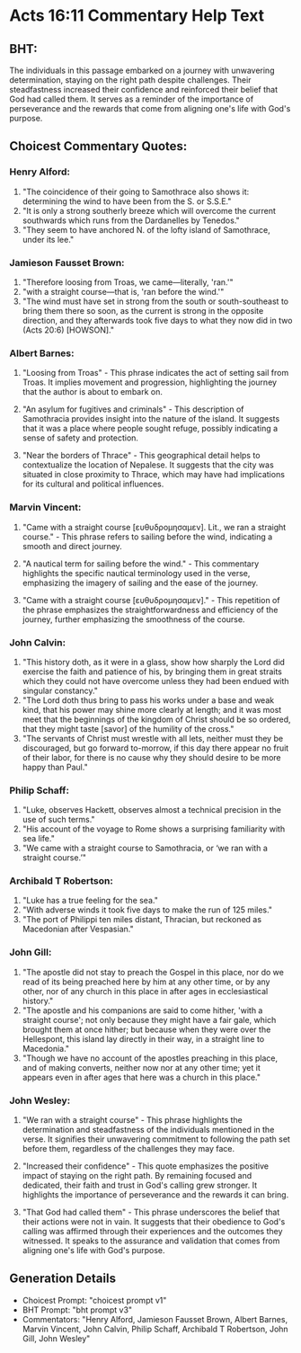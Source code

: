 # Acts 16:11 Commentary Help Text

## BHT:
The individuals in this passage embarked on a journey with unwavering determination, staying on the right path despite challenges. Their steadfastness increased their confidence and reinforced their belief that God had called them. It serves as a reminder of the importance of perseverance and the rewards that come from aligning one's life with God's purpose.

## Choicest Commentary Quotes:
### Henry Alford:
1. "The coincidence of their going to Samothrace also shows it: determining the wind to have been from the S. or S.S.E."
2. "It is only a strong southerly breeze which will overcome the current southwards which runs from the Dardanelles by Tenedos."
3. "They seem to have anchored N. of the lofty island of Samothrace, under its lee."

### Jamieson Fausset Brown:
1. "Therefore loosing from Troas, we came—literally, 'ran.'"
2. "with a straight course—that is, 'ran before the wind.'"
3. "The wind must have set in strong from the south or south-southeast to bring them there so soon, as the current is strong in the opposite direction, and they afterwards took five days to what they now did in two (Acts 20:6) [HOWSON]."

### Albert Barnes:
1. "Loosing from Troas" - This phrase indicates the act of setting sail from Troas. It implies movement and progression, highlighting the journey that the author is about to embark on.

2. "An asylum for fugitives and criminals" - This description of Samothracia provides insight into the nature of the island. It suggests that it was a place where people sought refuge, possibly indicating a sense of safety and protection.

3. "Near the borders of Thrace" - This geographical detail helps to contextualize the location of Nepalese. It suggests that the city was situated in close proximity to Thrace, which may have had implications for its cultural and political influences.

### Marvin Vincent:
1. "Came with a straight course [ευθυδρομησαμεν]. Lit., we ran a straight course." - This phrase refers to sailing before the wind, indicating a smooth and direct journey.

2. "A nautical term for sailing before the wind." - This commentary highlights the specific nautical terminology used in the verse, emphasizing the imagery of sailing and the ease of the journey.

3. "Came with a straight course [ευθυδρομησαμεν]." - This repetition of the phrase emphasizes the straightforwardness and efficiency of the journey, further emphasizing the smoothness of the course.

### John Calvin:
1. "This history doth, as it were in a glass, show how sharply the Lord did exercise the faith and patience of his, by bringing them in great straits which they could not have overcome unless they had been endued with singular constancy."
2. "The Lord doth thus bring to pass his works under a base and weak kind, that his power may shine more clearly at length; and it was most meet that the beginnings of the kingdom of Christ should be so ordered, that they might taste [savor] of the humility of the cross."
3. "The servants of Christ must wrestle with all lets, neither must they be discouraged, but go forward to-morrow, if this day there appear no fruit of their labor, for there is no cause why they should desire to be more happy than Paul."

### Philip Schaff:
1. "Luke, observes Hackett, observes almost a technical precision in the use of such terms." 
2. "His account of the voyage to Rome shows a surprising familiarity with sea life." 
3. "We came with a straight course to Samothracia, or ‘we ran with a straight course.’"

### Archibald T Robertson:
1. "Luke has a true feeling for the sea."
2. "With adverse winds it took five days to make the run of 125 miles."
3. "The port of Philippi ten miles distant, Thracian, but reckoned as Macedonian after Vespasian."

### John Gill:
1. "The apostle did not stay to preach the Gospel in this place, nor do we read of its being preached here by him at any other time, or by any other, nor of any church in this place in after ages in ecclesiastical history."
2. "The apostle and his companions are said to come hither, 'with a straight course'; not only because they might have a fair gale, which brought them at once hither; but because when they were over the Hellespont, this island lay directly in their way, in a straight line to Macedonia."
3. "Though we have no account of the apostles preaching in this place, and of making converts, neither now nor at any other time; yet it appears even in after ages that here was a church in this place."

### John Wesley:
1. "We ran with a straight course" - This phrase highlights the determination and steadfastness of the individuals mentioned in the verse. It signifies their unwavering commitment to following the path set before them, regardless of the challenges they may face.

2. "Increased their confidence" - This quote emphasizes the positive impact of staying on the right path. By remaining focused and dedicated, their faith and trust in God's calling grew stronger. It highlights the importance of perseverance and the rewards it can bring.

3. "That God had called them" - This phrase underscores the belief that their actions were not in vain. It suggests that their obedience to God's calling was affirmed through their experiences and the outcomes they witnessed. It speaks to the assurance and validation that comes from aligning one's life with God's purpose.


## Generation Details
- Choicest Prompt: "choicest prompt v1"
- BHT Prompt: "bht prompt v3"
- Commentators: "Henry Alford, Jamieson Fausset Brown, Albert Barnes, Marvin Vincent, John Calvin, Philip Schaff, Archibald T Robertson, John Gill, John Wesley"
